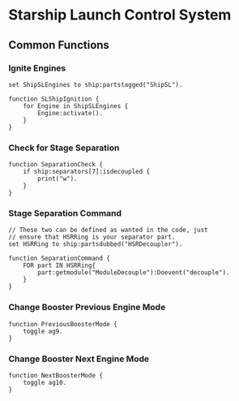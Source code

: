 # Starship Launch Control System
## Common Functions
### Ignite Engines
```
set ShipSLEngines to ship:partstagged("ShipSL").

function SLShipIgnition {
    for Engine in ShipSLEngines {
        Engine:activate().
    }
}
```
### Check for Stage Separation
```
function SeparationCheck {
    if ship:separators[7]:isdecoupled {
        print("w").
    }
}
```
### Stage Separation Command
```
// These two can be defined as wanted in the code, just
// ensure that HSRRing is your separator part.
set HSRRing to ship:partsdubbed("HSRDecoupler").

function SeparationCommand {
    FOR part IN HSRRing{
        part:getmodule("ModuleDecouple"):Doevent("decouple").
    }
}
```
### Change Booster Previous Engine Mode
```
function PreviousBoosterMode {
    toggle ag9.
}
```
### Change Booster Next Engine Mode
```
function NextBoosterMode {
    toggle ag10.
}
```
